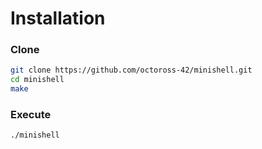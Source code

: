 # Installation

### Clone
```bash
git clone https://github.com/octoross-42/minishell.git
cd minishell
make
```
### Execute
```bash
./minishell
```
